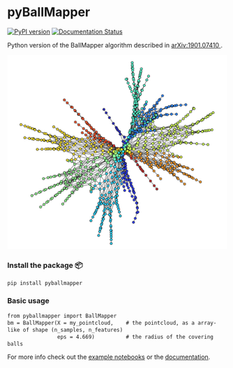 # pyBallMapper

[![PyPI version](https://img.shields.io/pypi/v/pyBallMapper.svg?color=blue)](https://pypi.org/project/pyBallMapper)
[![Documentation Status](https://readthedocs.org/projects/pyballmapper/badge/?version=latest)](https://pyballmapper.readthedocs.io/en/latest/?badge=latest)

Python version of the BallMapper algorithm described in [arXiv:1901.07410 ](https://arxiv.org/abs/1901.07410) .  

<picture>
  <source media="(prefers-color-scheme: dark)" srcset="img/jones_17_bm_white.png">
  <img alt="Jones 17" src="img/jones_17_bm.png">
</picture>

### Install the package 📦   
```
pip install pyballmapper
```

### Basic usage
```
from pyballmapper import BallMapper
bm = BallMapper(X = my_pointcloud,    # the pointcloud, as a array-like of shape (n_samples, n_features)
                eps = 4.669)          # the radius of the covering balls
```

For more info check out the [example notebooks](https://github.com/dgurnari/pyBallMapper/tree/main/notebooks) or the [documentation](https://pyballmapper.readthedocs.io).
